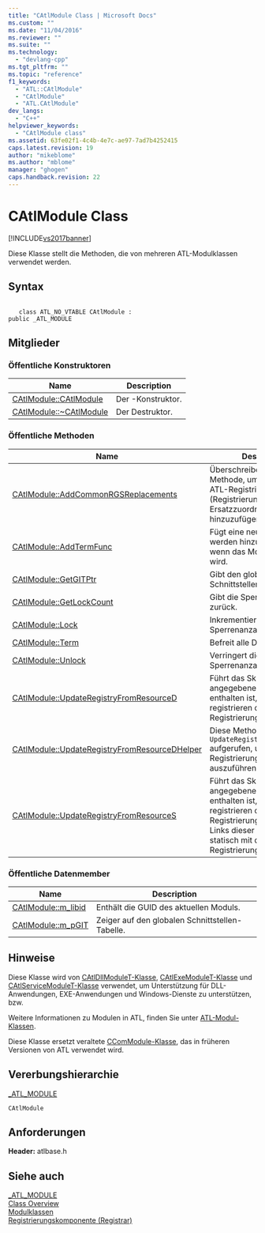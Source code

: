 ```yaml
---
title: "CAtlModule Class | Microsoft Docs"
ms.custom: ""
ms.date: "11/04/2016"
ms.reviewer: ""
ms.suite: ""
ms.technology: 
  - "devlang-cpp"
ms.tgt_pltfrm: ""
ms.topic: "reference"
f1_keywords: 
  - "ATL::CAtlModule"
  - "CAtlModule"
  - "ATL.CAtlModule"
dev_langs: 
  - "C++"
helpviewer_keywords: 
  - "CAtlModule class"
ms.assetid: 63fe02f1-4c4b-4e7c-ae97-7ad7b4252415
caps.latest.revision: 19
author: "mikeblome"
ms.author: "mblome"
manager: "ghogen"
caps.handback.revision: 22
---
```

# CAtlModule Class
[!INCLUDE[vs2017banner](../../assembler/inline/includes/vs2017banner.md)]

Diese Klasse stellt die Methoden, die von mehreren ATL\-Modulklassen verwendet werden.  
  
## Syntax  
  
```  
  
   class ATL_NO_VTABLE CAtlModule :  
public _ATL_MODULE  
```  
  
## Mitglieder  
  
### Öffentliche Konstruktoren  
  
|Name|Description|  
|----------|-----------------|  
|[CAtlModule::CAtlModule](../Topic/CAtlModule::CAtlModule.md)|Der \-Konstruktor.|  
|[CAtlModule::~CAtlModule](../Topic/CAtlModule::~CAtlModule.md)|Der Destruktor.|  
  
### Öffentliche Methoden  
  
|Name|Description|  
|----------|-----------------|  
|[CAtlModule::AddCommonRGSReplacements](../Topic/CAtlModule::AddCommonRGSReplacements.md)|Überschreiben Sie diese Methode, um Parameter der ATL\-Registrierungsteil \(Registrierungsstelle\) Ersatzzuordnung hinzuzufügen.|  
|[CAtlModule::AddTermFunc](../Topic/CAtlModule::AddTermFunc.md)|Fügt eine neue aufgerufen werden hinzu, Funktion, wenn das Modul beendet wird.|  
|[CAtlModule::GetGITPtr](../Topic/CAtlModule::GetGITPtr.md)|Gibt den globalen Schnittstellenzeiger zurück.|  
|[CAtlModule::GetLockCount](../Topic/CAtlModule::GetLockCount.md)|Gibt die Sperrenanzahl zurück.|  
|[CAtlModule::Lock](../Topic/CAtlModule::Lock.md)|Inkrementiert die Sperrenanzahl.|  
|[CAtlModule::Term](../Topic/CAtlModule::Term.md)|Befreit alle Datenmember.|  
|[CAtlModule::Unlock](../Topic/CAtlModule::Unlock.md)|Verringert die Sperrenanzahl.|  
|[CAtlModule::UpdateRegistryFromResourceD](../Topic/CAtlModule::UpdateRegistryFromResourceD.md)|Führt das Skript, das in einer angegebenen Ressource enthalten ist, ein Objekt zu registrieren oder deren Registrierung aufzuheben.|  
|[CAtlModule::UpdateRegistryFromResourceDHelper](../Topic/CAtlModule::UpdateRegistryFromResourceDHelper.md)|Diese Methode wird von `UpdateRegistryFromResourceD` aufgerufen, um das Registrierungsupdate auszuführen.|  
|[CAtlModule::UpdateRegistryFromResourceS](../Topic/CAtlModule::UpdateRegistryFromResourceS.md)|Führt das Skript, das in einer angegebenen Ressource enthalten ist, ein Objekt zu registrieren oder deren Registrierung aufzuheben.  Links dieser Methode statisch mit der ATL\-Registrierungs\-Komponente.|  
  
### Öffentliche Datenmember  
  
|Name|Description|  
|----------|-----------------|  
|[CAtlModule::m\_libid](../Topic/CAtlModule::m_libid.md)|Enthält die GUID des aktuellen Moduls.|  
|[CAtlModule::m\_pGIT](../Topic/CAtlModule::m_pGIT.md)|Zeiger auf den globalen Schnittstellen\-Tabelle.|  
  
## Hinweise  
 Diese Klasse wird von [CAtlDllModuleT\-Klasse](../../atl/reference/catldllmodulet-class.md), [CAtlExeModuleT\-Klasse](../../atl/reference/catlexemodulet-class.md) und [CAtlServiceModuleT\-Klasse](../../atl/reference/catlservicemodulet-class.md) verwendet, um Unterstützung für DLL\-Anwendungen, EXE\-Anwendungen und Windows\-Dienste zu unterstützen, bzw.  
  
 Weitere Informationen zu Modulen in ATL, finden Sie unter [ATL\-Modul\-Klassen](../../atl/atl-module-classes.md).  
  
 Diese Klasse ersetzt veraltete [CComModule\-Klasse](../../atl/reference/ccommodule-class.md), das in früheren Versionen von ATL verwendet wird.  
  
## Vererbungshierarchie  
 [\_ATL\_MODULE](../Topic/_ATL_MODULE.md)  
  
 `CAtlModule`  
  
## Anforderungen  
 **Header:** atlbase.h  
  
## Siehe auch  
 [\_ATL\_MODULE](../Topic/_ATL_MODULE.md)   
 [Class Overview](../../atl/atl-class-overview.md)   
 [Modulklassen](../../atl/atl-module-classes.md)   
 [Registrierungskomponente \(Registrar\)](../../atl/atl-registry-component-registrar.md)